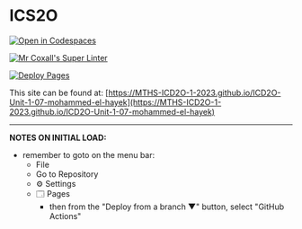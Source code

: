 # ICS2O

[![Open in Codespaces](https://classroom.github.com/assets/launch-codespace-7f7980b617ed060a017424585567c406b6ee15c891e84e1186181d67ecf80aa0.svg)](https://classroom.github.com/open-in-codespaces?assignment_repo_id=14082552)

[![Mr Coxall's Super Linter](https://github.com/MTHS-ICD2O-1-2023/ICD2O-Unit-1-07-mohammed-el-hayek/workflows/Mr%20Coxall's%20Super%20Linter/badge.svg)](https://github.com/MTHS-ICD2O-1-2023/ICD2O-Unit-1-07-mohammed-el-hayek/actions)

[![Deploy Pages](https://github.com/MTHS-ICD2O-1-2023/ICD2O-Unit-1-07-mohammed-el-hayek/workflows/Deploy%20Pages/badge.svg)](https://github.com/MTHS-ICD2O-1-2023/ICD2O-Unit-1-07-mohammed-el-hayek/actions)

This site can be found at: [https://MTHS-ICD2O-1-2023.github.io/ICD2O-Unit-1-07-mohammed-el-hayek](https://MTHS-ICD2O-1-2023.github.io/ICD2O-Unit-1-07-mohammed-el-hayek)

---

**NOTES ON INITIAL LOAD:**
- remember to goto on the menu bar:
  - File
  - Go to Repository
  - ⚙ Settings
  - 🗔 Pages
    - then from the "Deploy from a branch ▼" button, select "GitHub Actions"
